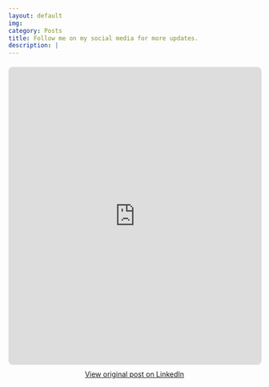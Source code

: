 ```yaml
---
layout: default
img:
category: Posts
title: Follow me on my social media for more updates.
description: |
---
```


<div style="text-align: center; margin: 20px 0;">
    <iframe 
        src="https://www.linkedin.com/embed/feed/update/urn:li:share:7364335388775075844?collapsed=1" 
        height="593" 
        width="504" 
        frameborder="0" 
        allowfullscreen="" 
        title="Embedded LinkedIn post"
        style="border: 1px solid #e0e0e0; border-radius: 8px; max-width: 100%;">
    </iframe>
    <p style="margin-top: 10px; color: #666; font-size: 14px;">
        <a href="https://www.linkedin.com/feed/update/urn:li:share:7364335388775075844/" target="_blank">View original post on LinkedIn</a>
    </p>
</div>